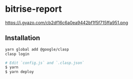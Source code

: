 # bitrise-report

https://i.gyazo.com/cb2df16c6a0ea9442bf1f5f715ffa951.png

## Installation

```sh
yarn global add @google/clasp
clasp login

# Edit `config.js` and `.clasp.json`
$ yarn
$ yarn deploy
```
